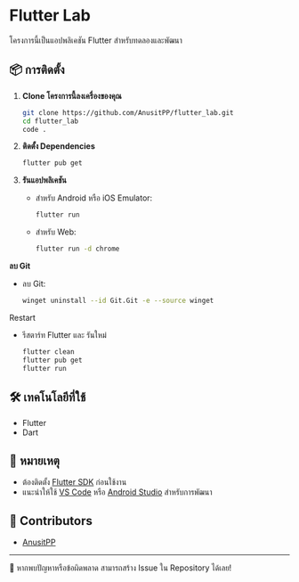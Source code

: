 # Flutter Lab

โครงการนี้เป็นแอปพลิเคชัน Flutter สำหรับทดลองและพัฒนา

## 📦 การติดตั้ง

1. **Clone โครงการนี้ลงเครื่องของคุณ**

   ```sh
   git clone https://github.com/AnusitPP/flutter_lab.git
   cd flutter_lab
   code .
   ```

2. **ติดตั้ง Dependencies**

   ```sh
   flutter pub get
   ```

3. **รันแอปพลิเคชัน**

   - สำหรับ Android หรือ iOS Emulator:
     ```sh
     flutter run
     ```
   - สำหรับ Web:
     ```sh
     flutter run -d chrome
     ```
 **ลบ Git**

   - ลบ Git:
     ```sh
     winget uninstall --id Git.Git -e --source winget

Restart

   - รีสตาร์ท Flutter และ รันใหม่
     ```sh
     flutter clean
     flutter pub get
     flutter run
     
## 🛠️ เทคโนโลยีที่ใช้
- Flutter
- Dart

## 📌 หมายเหตุ
- ต้องติดตั้ง [Flutter SDK](https://flutter.dev/docs/get-started/install) ก่อนใช้งาน
- แนะนำให้ใช้ [VS Code](https://code.visualstudio.com/) หรือ [Android Studio](https://developer.android.com/studio) สำหรับการพัฒนา

## 🤝 Contributors
- [AnusitPP](https://github.com/AnusitPP)

---
📢 หากพบปัญหาหรือข้อผิดพลาด สามารถสร้าง Issue ใน Repository ได้เลย!
